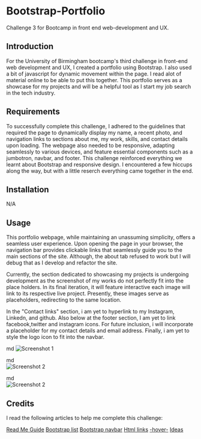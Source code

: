 # Bootstrap-Portfolio

Challenge 3 for Bootcamp in front end web-development and UX.
## Introduction

For the University of Birmingham bootcamp's third challenge in front-end web development and UX, I created a portfolio using Bootstrap. I also used a bit of javascript for dynamic movement within the page. I read alot of material online to be able to put this together. This portfolio serves as a showcase for my projects and will be a helpful tool as I start my job search in the tech industry.


## Requirements
To successfully complete this challenge, I adhered to the guidelines that required the page to dynamically display my name, a recent photo, and navigation links to sections about me, my work, skills, and contact details upon loading. The webpage also needed to be responsive, adapting seamlessly to various devices, and feature essential components such as a jumbotron, navbar, and footer.
This challenge reinforced everything we learnt about Bootstrap and responsive design. I encountered a few hiccups along the way, but with a little reserch everything came together in the end. 


## Installation

N/A

## Usage

This portfolio webpage, while maintaining an unassuming simplicity, offers a seamless user experience. Upon opening the page in your browser, the navigation bar provides clickable links that seamlessly guide you to the main sections of the site. Although, the about tab refused to work but I will debug that as I develop and refactor the site.

Currently, the section dedicated to showcasing my projects is undergoing development as the screenshot of my works do not perfectly fit into the place holders. In its final iteration, it will feature interactive each image will link to its respective live project. Presently, these images serve as placeholders, redirecting to the same location.

In the "Contact links" section, i am yet to hyperlink to my Instagram, Linkedn, and github. Also below at the footer section, I am yet to link facebook,twitter and instagram icons. For future inclusion, i will incorporate a placeholder for my contact details and email address.
Finally, i am yet to style the logo icon to fit into the navbar.

md
    ![Screenshot 1](./images/Screenshot%201a.png)

md   
    ![Screenshot 2](./images/Screenshot%202a.png)
    
md   
    ![Screenshot 2](./images/Screenshot%203a.png)
    



    
## Credits

I read the following articles to help me complete this challenge: 

[Read Me Guide](https://coding-boot-camp.github.io/full-stack/github/professional-readme-guide)
[Bootstrap list](https://getbootstrap.com/docs/5.3/components/list-group/#links-and-buttons)
[Bootstrap navbar](https://getbootstrap.com/docs/5.3/components/navbar/)
[Html links](https://www.w3schools.com/html/html_links.asp)
[-hover-](https://www.w3schools.com/html/html_links.asp)
[Ideas](https://github.com/explore)
